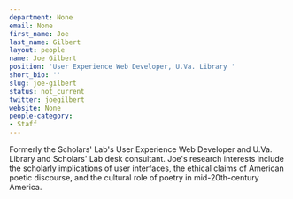 ```yaml
---
department: None
email: None
first_name: Joe
last_name: Gilbert
layout: people
name: Joe Gilbert
position: 'User Experience Web Developer, U.Va. Library '
short_bio: ''
slug: joe-gilbert
status: not_current
twitter: joegilbert
website: None
people-category:
- Staff
---
```


Formerly the Scholars' Lab's User Experience Web Developer and U.Va. Library and Scholars' Lab desk consultant. Joe's research interests include the scholarly implications of user interfaces, the ethical claims of American poetic discourse, and the cultural role of poetry in mid-20th-century America.
